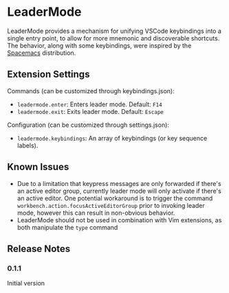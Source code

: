 # LeaderMode

LeaderMode provides a mechanism for unifying VSCode keybindings into a single entry point, to allow for more mnemonic and discoverable shortcuts. The behavior, along with some keybindings, were inspired by the [Spacemacs](http://spacemacs.org) distribution.

## Extension Settings

Commands (can be customized through keybindings.json):
* `leadermode.enter`: Enters leader mode. Default: `F14`
* `leadermode.exit`: Exits leader mode. Default: `Escape`

Configuration (can be customized through settings.json):
* `leadermode.keybindings`: An array of keybindings (or key sequence labels).

## Known Issues

- Due to a limitation that keypress messages are only forwarded if there's an active editor group,
currently leader mode will only activate if there's an active editor. One potential workaround
is to trigger the command `workbench.action.focusActiveEditorGroup` prior to invoking leader mode, however this can result in non-obvious behavior.
- LeaderMode should not be used in combination with Vim extensions, as both manipulate the `type` command

## Release Notes

### 0.1.1
Initial version